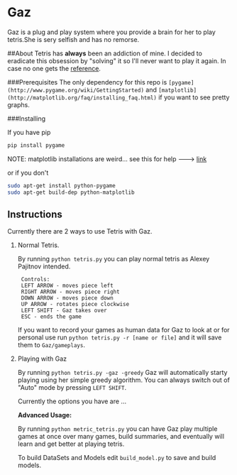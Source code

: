 Gaz
==============
Gaz is a plug and play system where you provide a brain for her to play tetris.She is sery selfish and has no remorse.

##About
Tetris has **always** been an addiction of mine. I decided to eradicate this obsession by "solving" it so I'll never want to play it again. In case no one gets the [reference](http://zim.wikia.com/wiki/Gaz_Membrane). 

###Prerequisites
The only dependency for this repo is ```[pygame](http://www.pygame.org/wiki/GettingStarted)``` and ```[matplotlib](http://matplotlib.org/faq/installing_faq.html)``` if you want to see pretty graphs.

###Installing

If you have pip
```bash
pip install pygame
```

NOTE: matplotlib installations are weird... see this for help ---> [link](http://stackoverflow.com/questions/9829175/pip-install-matplotlib-error-with-virtualenv)

or if you don't
```bash
sudo apt-get install python-pygame
sudo apt-get build-dep python-matplotlib
```

Instructions
------------

Currently there are 2 ways to use Tetris with Gaz.

1. Normal Tetris.
        
    By running ```python tetris.py``` you can play normal tetris as 
    Alexey Pajitnov intended.
    
        Controls:
        LEFT ARROW - moves piece left
        RIGHT ARROW - moves piece right
        DOWN ARROW - moves piece down
        UP ARROW - rotates piece clockwise
        LEFT SHIFT - Gaz takes over
        ESC - ends the game

    If you want to record your games as human data for Gaz to look at or for personal 
    use run ```python tetris.py -r [name or file]``` and it will save them to ```Gaz/gameplays```. 

2. Playing with Gaz

    By running ```python tetris.py -gaz -greedy``` Gaz will automatically starty playing using her simple greedy algorithm. You can always switch out
    of "Auto" mode by pressing ```LEFT SHIFT```.

    Currently the options you have are ...
    
    **Advanced Usage:**
    
    By running ```python metric_tetris.py``` you can have Gaz play multiple games at once over many games, build summaries, and eventually will learn and get better at playing tetris.

    To build DataSets and Models edit ```build_model.py``` to save and build models.